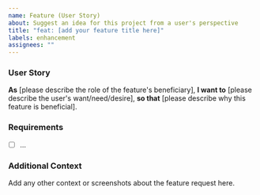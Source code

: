 ```yaml
---
name: Feature (User Story)
about: Suggest an idea for this project from a user's perspective
title: "feat: [add your feature title here]"
labels: enhancement
assignees: ""
---
```


### User Story

**As** [please describe the role of the feature's beneficiary],
**I want to** [please describe the user's want/need/desire],
**so that** [please describe why this feature is beneficial].

### Requirements

- [ ] ...

### Additional Context
Add any other context or screenshots about the feature request here.

